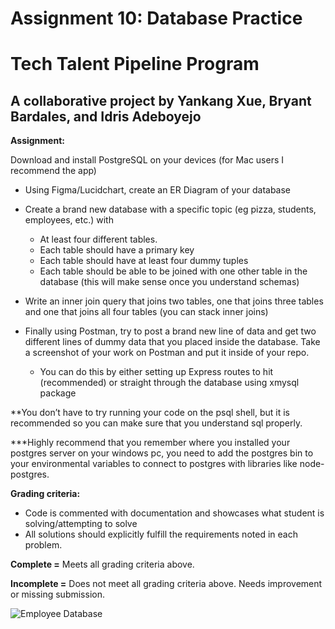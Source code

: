 # Assignment 10: Database Practice 
# Tech Talent Pipeline Program

## A collaborative project by Yankang Xue, Bryant Bardales, and Idris Adeboyejo

**Assignment:**

Download and install PostgreSQL on your devices (for Mac users I recommend the app)

* Using Figma/Lucidchart, create an ER Diagram of your database
* Create a brand new database with a specific topic (eg pizza, students, employees, etc.) with 
  * At least four different tables.
  * Each table should have a primary key
  * Each table should have at least four dummy tuples
  * Each table should be able to be joined with one other table in the database (this will make sense once you understand schemas)

* Write an inner join query that joins two tables, one that joins three tables and one that joins all four tables (you can stack inner joins)
* Finally using Postman, try to post a brand new line of data and get two different lines of dummy data that you placed inside the database. Take a screenshot of your work on Postman and put it inside of your repo.
  * You can do this by either setting up Express routes to hit (recommended) or straight through the database using xmysql package

**You don’t have to try running your code on the psql shell, but it is recommended so you can make sure that you understand sql properly. 

***Highly recommend that you remember where you installed your postgres server on your windows pc, you need to add the postgres bin to your environmental variables to connect to postgres with libraries like node-postgres.

**Grading criteria:**

 * Code is commented with documentation and showcases what student is solving/attempting to solve
 * All solutions should explicitly fulfill the requirements noted in each problem.

**Complete =** Meets all grading criteria above.

**Incomplete =** Does not meet all grading criteria above. Needs improvement or missing submission.

![Employee Database](https://user-images.githubusercontent.com/73409340/150269849-f4de9299-7346-4808-a71f-873352acf6ee.jpg)
